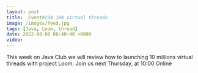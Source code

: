 ```yaml
---
layout: post
title:  Event#234 10m virtual threads
image: /images/feed.jpg
tags: [Java, Loom, thread]
date: 2022-08-08 08:40:40 +0000
video: 
---
```


This week on Java Club we will review how to launching 10 millions virtual threads with project Loom.
Join us next Thursday, at 10:00 Online
